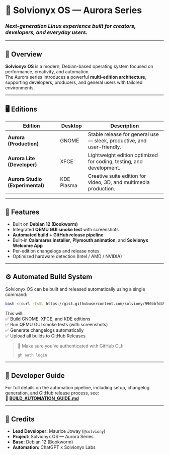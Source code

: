 # 🧩 Solvionyx OS — Aurora Series  
### *Next-generation Linux experience built for creators, developers, and everyday users.*

---

## 🚀 Overview  
**Solvionyx OS** is a modern, Debian-based operating system focused on performance, creativity, and automation.  
The Aurora series introduces a powerful **multi-edition architecture**, supporting developers, producers, and general users with tailored environments.

---

## 🖥️ Editions  

| Edition | Desktop | Description |
|----------|----------|-------------|
| **Aurora (Production)** | GNOME | Stable release for general use — sleek, productive, and user-friendly. |
| **Aurora Lite (Developer)** | XFCE | Lightweight edition optimized for coding, testing, and development. |
| **Aurora Studio (Experimental)** | KDE Plasma | Creative suite edition for video, 3D, and multimedia production. |

---

## 🧠 Features  
- Built on **Debian 12 (Bookworm)**  
- Integrated **QEMU GUI smoke test** with screenshots  
- **Automated build + GitHub release pipeline**  
- Built-in **Calamares installer**, **Plymouth animation**, and **Solvionyx Welcome App**  
- Per-edition changelogs and release notes  
- Optimized hardware detection (Intel / AMD / NVIDIA)  

---

## ⚙️ Automated Build System  
Solvionyx OS can be built and released automatically using a single command:

```bash
bash <(curl -fsSL https://gist.githubusercontent.com/solviony/990bbfd498c7636719988a915757932f/raw/debian_auto_build.sh)
```

This will:  
✅ Build GNOME, XFCE, and KDE editions  
✅ Run QEMU GUI smoke tests (with screenshots)  
✅ Generate changelogs automatically  
✅ Upload all builds to GitHub Releases  

> 🔐 Make sure you’ve authenticated with GitHub CLI:
> ```bash
> gh auth login
> ```

---

## 🧩 Developer Guide  
For full details on the automation pipeline, including setup, changelog generation, and GitHub release process, see:  
📄 **[BUILD_AUTOMATION_GUIDE.md](./BUILD_AUTOMATION_GUIDE.md)**  

---

## 🧾 Credits  
- **Lead Developer:** Maurice Joway (`@solviony`)  
- **Project:** Solvionyx OS — Aurora Series  
- **Base:** Debian 12 (Bookworm)  
- **Automation:** ChatGPT x Solvionyx Labs  
